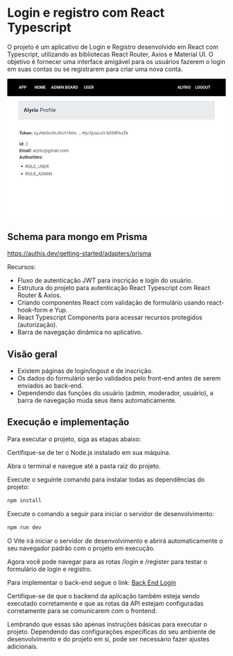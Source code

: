 # Login e registro com React Typescript

O projeto é um aplicativo de Login e Registro desenvolvido em React com Typescript, utilizando as bibliotecas React Router, Axios e Material UI. O objetivo é fornecer uma interface amigável para os usuários fazerem o login em suas contas ou se registrarem para criar uma nova conta.

<img src="./src/images/login.png" alt="login" width="550"/>

## Schema para mongo em Prisma
https://authjs.dev/getting-started/adapters/prisma

Recursos:

 - Fluxo de autenticação JWT para inscrição e login do usuário.
 - Estrutura do projeto para autenticação React Typescript com React Router & Axios.
 - Criando componentes React com validação de formulário usando react-hook-form e Yup.
 - React Typescript Components para acessar recursos protegidos (autorização).
 - Barra de navegação dinâmica no aplicativo.

## Visão geral

 - Existem páginas de login/logout e de inscrição.
 - Os dados do formulário serão validados pelo front-end antes de serem enviados ao back-end.
 - Dependendo das funções do usuário (admin, moderador, usuário), a barra de navegação muda seus itens automaticamente.

## Execução e implementação

Para executar o projeto, siga as etapas abaixo:

Certifique-se de ter o Node.js instalado em sua máquina.

Abra o terminal e navegue até a pasta raiz do projeto.

Execute o seguinte comando para instalar todas as dependências do projeto:

```cmd
npm install
```

Execute o comando a seguir para iniciar o servidor de desenvolvimento:

```cmd
npm run dev
```

O Vite irá iniciar o servidor de desenvolvimento e abrirá automaticamente o seu navegador padrão com o projeto em execução. 

Agora você pode navegar para as rotas /login e /register para testar o formulário de login e registro.

Para implementar o back-end segue o link: [Back End Login](https://github.com/rafael-pc/node-jwt-authentication-postgresql)

Certifique-se de que o backend da aplicação também esteja sendo executado corretamente e que as rotas da API estejam configuradas corretamente para se comunicarem com o frontend.

Lembrando que essas são apenas instruções básicas para executar o projeto. Dependendo das configurações específicas do seu ambiente de desenvolvimento e do projeto em si, pode ser necessário fazer ajustes adicionais.
